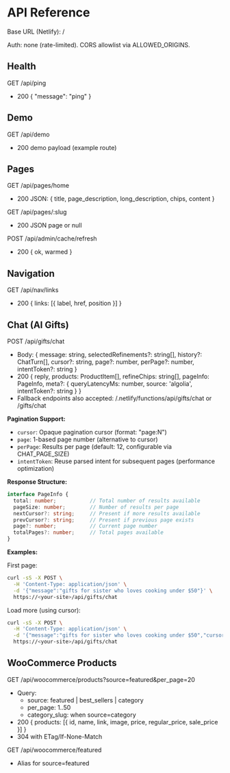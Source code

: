 # API Reference
Base URL (Netlify): /

Auth: none (rate-limited). CORS allowlist via ALLOWED_ORIGINS.

## Health
GET /api/ping
- 200 { "message": "ping" }

## Demo
GET /api/demo
- 200 demo payload (example route)

## Pages
GET /api/pages/home
- 200 JSON: { title, page_description, long_description, chips, content }

GET /api/pages/:slug
- 200 JSON page or null

POST /api/admin/cache/refresh
- 200 { ok, warmed }

## Navigation
GET /api/nav/links
- 200 { links: [{ label, href, position }] }

## Chat (AI Gifts)
POST /api/gifts/chat
- Body: { message: string, selectedRefinements?: string[], history?: ChatTurn[], cursor?: string, page?: number, perPage?: number, intentToken?: string }
- 200 { reply, products: ProductItem[], refineChips: string[], pageInfo: PageInfo, meta?: { queryLatencyMs: number, source: 'algolia', intentToken?: string } }
- Fallback endpoints also accepted: /.netlify/functions/api/gifts/chat or /gifts/chat

**Pagination Support:**
- `cursor`: Opaque pagination cursor (format: "page:N")
- `page`: 1-based page number (alternative to cursor)
- `perPage`: Results per page (default: 12, configurable via CHAT_PAGE_SIZE)
- `intentToken`: Reuse parsed intent for subsequent pages (performance optimization)

**Response Structure:**
```typescript
interface PageInfo {
  total: number;           // Total number of results available
  pageSize: number;        // Number of results per page
  nextCursor?: string;     // Present if more results available
  prevCursor?: string;     // Present if previous page exists
  page?: number;           // Current page number
  totalPages?: number;     // Total pages available
}
```

**Examples:**

First page:
```bash
curl -sS -X POST \
  -H 'Content-Type: application/json' \
  -d '{"message":"gifts for sister who loves cooking under $50"}' \
  https://<your-site>/api/gifts/chat
```

Load more (using cursor):
```bash
curl -sS -X POST \
  -H 'Content-Type: application/json' \
  -d '{"message":"gifts for sister who loves cooking under $50","cursor":"page:2","intentToken":"eyJ..."}' \
  https://<your-site>/api/gifts/chat
```

## WooCommerce Products
GET /api/woocommerce/products?source=featured&per_page=20
- Query:
  - source: featured | best_sellers | category
  - per_page: 1..50
  - category_slug: when source=category
- 200 { products: [{ id, name, link, image, price, regular_price, sale_price }] }
- 304 with ETag/If-None-Match

GET /api/woocommerce/featured
- Alias for source=featured
